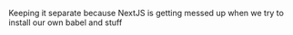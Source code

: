 Keeping it separate because NextJS is getting messed up when we try to install our own babel and stuff